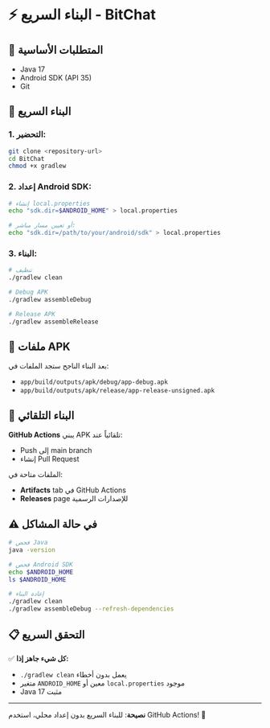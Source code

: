 # ⚡ البناء السريع - BitChat

## 🔧 المتطلبات الأساسية
- Java 17
- Android SDK (API 35)
- Git

## 🚀 البناء السريع

### 1. التحضير:
```bash
git clone <repository-url>
cd BitChat
chmod +x gradlew
```

### 2. إعداد Android SDK:
```bash
# إنشاء local.properties
echo "sdk.dir=$ANDROID_HOME" > local.properties

# أو تعيين مسار مباشر:
echo "sdk.dir=/path/to/your/android/sdk" > local.properties
```

### 3. البناء:
```bash
# تنظيف
./gradlew clean

# Debug APK
./gradlew assembleDebug

# Release APK  
./gradlew assembleRelease
```

## 📱 ملفات APK

بعد البناء الناجح ستجد الملفات في:
- `app/build/outputs/apk/debug/app-debug.apk`
- `app/build/outputs/apk/release/app-release-unsigned.apk`

## 🔄 البناء التلقائي

**GitHub Actions** يبني APK تلقائياً عند:
- Push إلى main branch
- إنشاء Pull Request

الملفات متاحة في:
- **Artifacts** tab في GitHub Actions
- **Releases** page للإصدارات الرسمية

## ⚠️ في حالة المشاكل

```bash
# فحص Java
java -version

# فحص Android SDK
echo $ANDROID_HOME
ls $ANDROID_HOME

# إعادة البناء
./gradlew clean
./gradlew assembleDebug --refresh-dependencies
```

## 📋 التحقق السريع

✅ **كل شيء جاهز إذا:**
- `./gradlew clean` يعمل بدون أخطاء  
- متغير `ANDROID_HOME` معين أو `local.properties` موجود
- Java 17 مثبت

---

**نصيحة**: للبناء السريع بدون إعداد محلي، استخدم GitHub Actions! 🎯